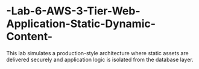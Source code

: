 # -Lab-6-AWS-3-Tier-Web-Application-Static-Dynamic-Content-
This lab simulates a production-style architecture where static assets are delivered securely and application logic is isolated from the database layer.

